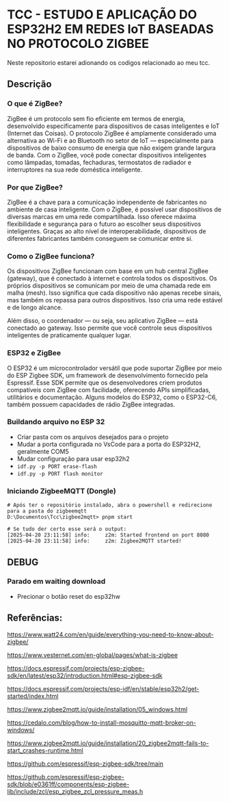 # TCC - ESTUDO E APLICAÇÃO DO ESP32H2 EM REDES IoT BASEADAS NO PROTOCOLO ZIGBEE

Neste repositorio estarei adionando os codigos relacionado ao meu tcc.

## Descrição

### O que é ZigBee?

ZigBee é um protocolo sem fio eficiente em termos de energia, desenvolvido especificamente para dispositivos de casas inteligentes e IoT (Internet das Coisas). O protocolo ZigBee é amplamente considerado uma alternativa ao Wi-Fi e ao Bluetooth no setor de IoT — especialmente para dispositivos de baixo consumo de energia que não exigem grande largura de banda. Com o ZigBee, você pode conectar dispositivos inteligentes como lâmpadas, tomadas, fechaduras, termostatos de radiador e interruptores na sua rede doméstica inteligente.

### Por que ZigBee?

ZigBee é a chave para a comunicação independente de fabricantes no ambiente de casa inteligente. Com o ZigBee, é possível usar dispositivos de diversas marcas em uma rede compartilhada. Isso oferece máxima flexibilidade e segurança para o futuro ao escolher seus dispositivos inteligentes. Graças ao alto nível de interoperabilidade, dispositivos de diferentes fabricantes também conseguem se comunicar entre si.

### Como o ZigBee funciona?

Os dispositivos ZigBee funcionam com base em um hub central ZigBee (gateway), que é conectado à internet e controla todos os dispositivos. Os próprios dispositivos se comunicam por meio de uma chamada rede em malha (mesh). Isso significa que cada dispositivo não apenas recebe sinais, mas também os repassa para outros dispositivos. Isso cria uma rede estável e de longo alcance.

Além disso, o coordenador — ou seja, seu aplicativo ZigBee — está conectado ao gateway. Isso permite que você controle seus dispositivos inteligentes de praticamente qualquer lugar.

### ESP32 e ZigBee

O ESP32 é um microcontrolador versátil que pode suportar ZigBee por meio do ESP Zigbee SDK, um framework de desenvolvimento fornecido pela Espressif. Esse SDK permite que os desenvolvedores criem produtos compatíveis com ZigBee com facilidade, oferecendo APIs simplificadas, utilitários e documentação. Alguns modelos do ESP32, como o ESP32-C6, também possuem capacidades de rádio ZigBee integradas.

### Buildando arquivo no ESP 32

- Criar pasta com os arquivos desejados para o projeto
- Mudar a porta configurada no VsCode para a porta do ESP32H2, geralmente COM5
- Mudar configuração para usar esp32h2
- `idf.py -p PORT erase-flash`
- `idf.py -p PORT flash monitor`

### Iniciando ZigbeeMQTT (Dongle)

```
# Após ter o repositório instalado, abra o powershell e redirecione para a pasta do zigbeemqtt
D:\Documentos\Tcc\zigbee2mqtt> pnpm start

# Se tudo der certo esse será o output:
[2025-04-20 23:11:58] info:     z2m: Started frontend on port 8080
[2025-04-20 23:11:58] info:     z2m: Zigbee2MQTT started!       
```

## DEBUG

### Parado em waiting download

- Precionar o botão reset do esp32hw

## Referências:

https://www.watt24.com/en/guide/everything-you-need-to-know-about-zigbee/

https://www.vesternet.com/en-global/pages/what-is-zigbee

https://docs.espressif.com/projects/esp-zigbee-sdk/en/latest/esp32/introduction.html#esp-zigbee-sdk

https://docs.espressif.com/projects/esp-idf/en/stable/esp32h2/get-started/index.html

https://www.zigbee2mqtt.io/guide/installation/05_windows.html

https://cedalo.com/blog/how-to-install-mosquitto-mqtt-broker-on-windows/

https://www.zigbee2mqtt.io/guide/installation/20_zigbee2mqtt-fails-to-start_crashes-runtime.html

https://github.com/espressif/esp-zigbee-sdk/tree/main

https://github.com/espressif/esp-zigbee-sdk/blob/e0361ff/components/esp-zigbee-lib/include/zcl/esp_zigbee_zcl_pressure_meas.h
